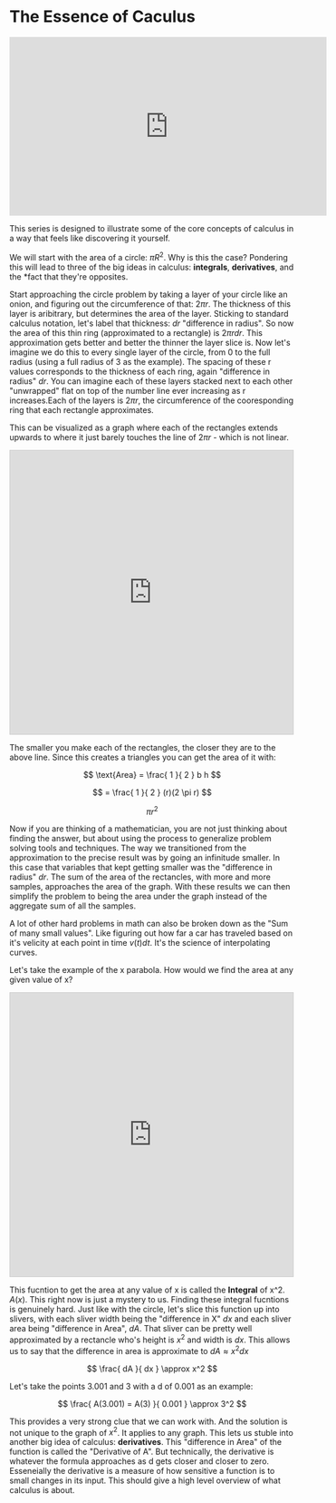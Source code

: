 # The Essence of Caculus

<iframe width="560" height="315" src="https://www.youtube.com/embed/WUvTyaaNkzM" frameborder="0" allow="accelerometer; autoplay; clipboard-write; encrypted-media; gyroscope; picture-in-picture" allowfullscreen></iframe>

This series is designed to illustrate some of the core concepts of calculus in a way that feels like discovering it yourself. 

We will start with the area of a circle: $\pi R^2$. Why is this the case? Pondering this will lead to three of the big ideas in calculus: **integrals**, **derivatives**, and the *fact that they're opposites. 

Start approaching the circle problem by taking a layer of your circle like an onion, and figuring out the circumference of that: $2\pi r$. The thickness of this layer is aribitrary, but determines the area of the layer. Sticking to standard calculus notation, let's label that thickness: $dr$ "difference in radius". So now the area of this thin ring (approximated to a rectangle) is $2\pi r d r$. This approximation gets better and better the thinner the layer slice is. Now let's imagine we do this to every single layer of the circle, from 0 to the full radius (using a full radius of 3 as the example). The spacing of these r values corresponds to the thickness of each ring, again "difference in radius" $d r$. You can imagine each of these layers stacked next to each other "unwrapped" flat on top of the number line ever increasing as r increases.Each of the layers is $2\pi r$, the circumference of the cooresponding ring that each rectangle approximates. 

This can be visualized as a graph where each of the rectangles extends upwards to where it just barely touches the line of $2 \pi r$ - which is not linear. 

<iframe src="https://www.desmos.com/calculator/lqina0ttgj?embed" width="500px" height="500px" style="border: 1px solid #ccc" frameborder=0></iframe>

The smaller you make each of the rectangles, the closer they are to the above line. Since this creates a triangles you can get the area of it with:

$$
\text{Area} = 
\frac{
    1
}{
    2
}
b h
$$

$$
= \frac{
    1
}{
    2
}
(r)(2 \pi  r)
$$

$$
\pi r^2
$$

Now if you are thinking of a mathematician, you are not just thinking about finding the answer, but about using the process to generalize problem solving tools and techniques. The way we transitioned from the approximation to the precise result was by going an infinitude smaller. In this case that variables that kept getting smaller was the "difference in radius" $d r$. The sum of the area of the rectancles, with more and more samples, approaches the area of the graph. With these results we can then simplify the problem to being the area under the graph instead of the aggregate sum of all the samples. 

A lot of other hard problems in math can also be broken down as the "Sum of many small values". Like figuring out how far a car has traveled based on it's velicity at each point in time $v(t)dt$. It's the science of interpolating curves.  

Let's take the example of the x parabola. How would we find the area at any given value of x?

<iframe src="https://www.desmos.com/calculator/ijhkps2liu?embed" width="500px" height="500px" style="border: 1px solid #ccc" frameborder=0></iframe>

This fucntion to get the area at any value of x is called the **Integral** of x^2. $A(x)$. This right now is just a mystery to us. Finding these integral fucntions is genuinely hard. Just like with the circle, let's slice this function up into slivers, with each sliver width being the "difference in X" $dx$ and each sliver area being "difference in Area", $dA$. That sliver can be pretty well approximated by a rectancle who's height is $x^2$ and width is $dx$. This allows us to say that the difference in area is approximate to $dA \approx x^2 dx$

$$
\frac{
    dA
}{
    dx
}
\approx x^2
$$

Let's take the points 3.001 and 3 with a d of 0.001 as an example:

$$
\frac{
    A(3.001) = A(3)
}{
    0.001
}
\approx 3^2
$$

This provides a very strong clue that we can work with. And the solution is not unique to the graph of $x^2$. It applies to any graph. This lets us stuble into another big idea of calculus: **derivatives**. This "difference in Area" of the function is called the "Derivative of A". But technically, the derivative is whatever the formula approaches as d gets closer and closer to zero. Esseneially the derivative is a measure of how sensitive a function is to small changes in its input. This should give a high level overview of what calculus is about. 







